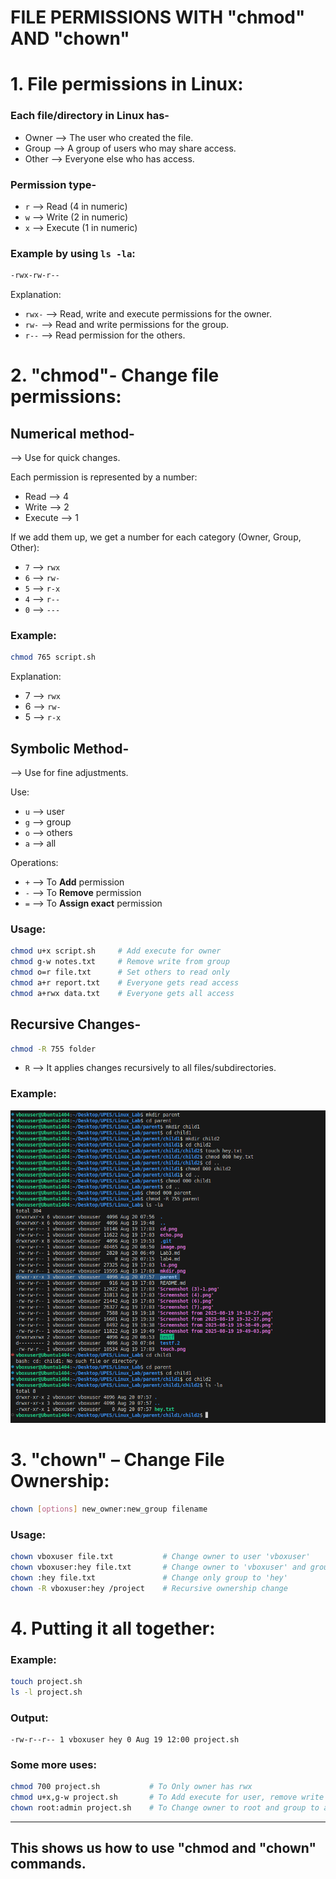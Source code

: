 # FILE PERMISSIONS WITH "chmod" AND "chown"

# 1. File permissions in Linux:

### Each file/directory in Linux has-
* Owner --> The user who created the file.
* Group --> A group of users who may share access.
* Other --> Everyone else who has access.

### Permission type- 
* `r` --> Read (4 in numeric)
* `w` --> Write (2 in numeric)
* `x` --> Execute (1 in numeric)

### Example by using `ls -la`:

```bash
-rwx-rw-r--
```

Explanation:
* `rwx-` --> Read, write and execute permissions for the owner.
* `rw-` -->  Read and write permissions for the group.
* `r--` --> Read permission for the others.


# 2. "chmod"- Change file permissions:

## Numerical method- 
--> Use for quick changes.

Each permission is represented by a number:
* Read --> 4
* Write --> 2
* Execute --> 1


If we add them up, we get a number for each category (Owner, Group, Other):
* `7` --> `rwx`
* `6` --> `rw-`
* `5` --> `r-x`
* `4` --> `r--`
* `0` --> `---`

### Example:
```bash
chmod 765 script.sh
```
Explanation:
* 7 --> `rwx`
* 6 --> `rw-`
* 5 --> `r-x`


## Symbolic Method-
--> Use for fine adjustments. 

Use:
* `u` --> user
* `g` --> group
* `o` --> others
* `a` --> all

Operations:
* `+` --> To **Add** permission
* `-` --> To **Remove** permission
* `=` --> To **Assign exact** permission

### Usage:

```bash
chmod u+x script.sh     # Add execute for owner
chmod g-w notes.txt     # Remove write from group
chmod o=r file.txt      # Set others to read only
chmod a+r report.txt    # Everyone gets read access
chmod a+rwx data.txt    # Everyone gets all access
```


## Recursive Changes-

```bash
chmod -R 755 folder
```

* `R` --> It applies changes recursively to all files/subdirectories.

### Example:

![Image](<Image/Screenshot from 2025-08-20 08-01-09.png>)


# 3. "chown" – Change File Ownership:
```bash
chown [options] new_owner:new_group filename
```

### Usage:
```bash
chown vboxuser file.txt           # Change owner to user 'vboxuser'
chown vboxuser:hey file.txt       # Change owner to 'vboxuser' and group to 'hey'
chown :hey file.txt               # Change only group to 'hey'
chown -R vboxuser:hey /project    # Recursive ownership change
```

# 4. Putting it all together:

### Example:

```bash
touch project.sh
ls -l project.sh
```

### Output:

```
-rw-r--r-- 1 vboxuser hey 0 Aug 19 12:00 project.sh
```

### Some more uses:

```bash
chmod 700 project.sh           # To Only owner has rwx
chmod u+x,g-w project.sh       # To Add execute for user, remove write for group
chown root:admin project.sh    # To Change owner to root and group to admin
```

---
**This shows us how to use "chmod and "chown" commands.**
---